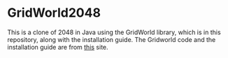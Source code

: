 # GridWorld2048
This is a clone of 2048 in Java using the GridWorld library, which is in this repository, along with the installation guide. The Gridworld code and the installation guide are from [this](http://apcentral.collegeboard.com/apc/public/courses/teachers_corner/151155.html) site.
